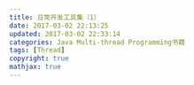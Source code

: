```yaml
---
title: 日常开发工具集（1）
date: 2017-03-02 22:13:25
updated: 2017-03-02 22:33:14
categories: Java Multi-thread Programming书籍
tags: [Thread]
copyright: true
mathjax: true
---
```




